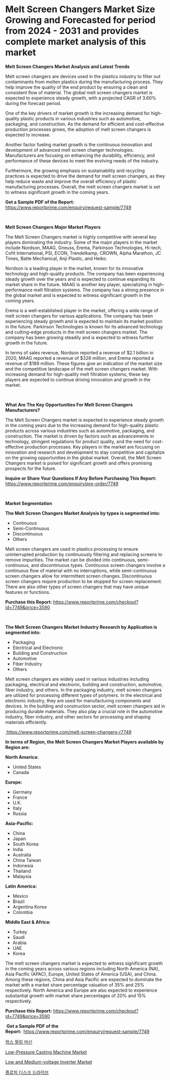 <p><h1>Melt Screen Changers Market Size Growing and Forecasted for period from 2024 - 2031 and provides complete market analysis of this market</h1></p><p><strong>Melt Screen Changers Market Analysis and Latest Trends</strong></p>
<p><p>Melt screen changers are devices used in the plastics industry to filter out contaminants from molten plastics during the manufacturing process. They help improve the quality of the end product by ensuring a clean and consistent flow of material. The global melt screen changers market is expected to experience steady growth, with a projected CAGR of 3.60% during the forecast period.</p><p>One of the key drivers of market growth is the increasing demand for high-quality plastic products in various industries such as automotive, packaging, and construction. As the demand for efficient and cost-effective production processes grows, the adoption of melt screen changers is expected to increase.</p><p>Another factor fueling market growth is the continuous innovation and development of advanced melt screen changer technologies. Manufacturers are focusing on enhancing the durability, efficiency, and performance of these devices to meet the evolving needs of the industry.</p><p>Furthermore, the growing emphasis on sustainability and recycling practices is expected to drive the demand for melt screen changers, as they help reduce waste and improve the overall efficiency of plastic manufacturing processes. Overall, the melt screen changers market is set to witness significant growth in the coming years.</p></p>
<p><strong>Get a Sample PDF of the Report:&nbsp;</strong> <a href="https://www.reportprime.com/enquiry/request-sample/7749">https://www.reportprime.com/enquiry/request-sample/7749</a></p>
<p>&nbsp;</p>
<p><strong>Melt Screen Changers Major Market Players</strong></p>
<p><p>The Melt Screen Changers market is highly competitive with several key players dominating the industry. Some of the major players in the market include Nordson, MAAG, Gneuss, Erema, Parkinson Technologies, Hi-tech, Cofit International, PSI, ECON, Trendelkamp, CROWN, Alpha Marathon, JC Times, Batte Mechanical, Anji Plastic, and Heiko.</p><p>Nordson is a leading player in the market, known for its innovative technology and high-quality products. The company has been experiencing steady growth over the years and is expected to continue expanding its market share in the future. MAAG is another key player, specializing in high-performance melt filtration systems. The company has a strong presence in the global market and is expected to witness significant growth in the coming years.</p><p>Erema is a well-established player in the market, offering a wide range of melt screen changers for various applications. The company has been experiencing steady growth and is expected to maintain its market position in the future. Parkinson Technologies is known for its advanced technology and cutting-edge products in the melt screen changers market. The company has been growing steadily and is expected to witness further growth in the future.</p><p>In terms of sales revenue, Nordson reported a revenue of $2.1 billion in 2020, MAAG reported a revenue of $328 million, and Erema reported a revenue of $189 million. These figures give an indication of the market size and the competitive landscape of the melt screen changers market. With increasing demand for high-quality melt filtration systems, these key players are expected to continue driving innovation and growth in the market.</p></p>
<p>&nbsp;</p>
<p><strong>What Are The Key Opportunities For Melt Screen Changers Manufacturers?</strong></p>
<p><p>The Melt Screen Changers market is expected to experience steady growth in the coming years due to the increasing demand for high-quality plastic products across various industries such as automotive, packaging, and construction. The market is driven by factors such as advancements in technology, stringent regulations for product quality, and the need for cost-effective production processes. Key players in the market are focusing on innovation and research and development to stay competitive and capitalize on the growing opportunities in the global market. Overall, the Melt Screen Changers market is poised for significant growth and offers promising prospects for the future.</p></p>
<p><strong>Inquire or Share Your Questions If Any Before Purchasing This Report:</strong> <a href="https://www.reportprime.com/enquiry/pre-order/7749">https://www.reportprime.com/enquiry/pre-order/7749</a></p>
<p>&nbsp;</p>
<p><strong>Market Segmentation</strong></p>
<p><strong>The Melt Screen Changers Market Analysis by types is segmented into:</strong></p>
<p><ul><li>Continuous</li><li>Semi-Continuous</li><li>Discontinuous</li><li>Others</li></ul></p>
<p><p>Melt screen changers are used in plastics processing to ensure uninterrupted production by continuously filtering and replacing screens to remove impurities. The market can be divided into continuous, semi-continuous, and discontinuous types. Continuous screen changers involve a continuous flow of material with no interruptions, while semi-continuous screen changers allow for intermittent screen changes. Discontinuous screen changers require production to be stopped for screen replacement. There are also other types of screen changers that may have unique features or functions.</p></p>
<p><strong>Purchase this Report:&nbsp;</strong><a href="https://www.reportprime.com/checkout?id=7749&price=3590">https://www.reportprime.com/checkout?id=7749&price=3590</a></p>
<p>&nbsp;</p>
<p><strong>The Melt Screen Changers Market Industry Research by Application is segmented into:</strong></p>
<p><ul><li>Packaging</li><li>Electrical and Electronic</li><li>Building and Construction</li><li>Automotive</li><li>Fiber Industry</li><li>Others</li></ul></p>
<p><p>Melt screen changers are widely used in various industries including packaging, electrical and electronic, building and construction, automotive, fiber industry, and others. In the packaging industry, melt screen changers are utilized for processing different types of polymers. In the electrical and electronic industry, they are used for manufacturing components and devices. In the building and construction sector, melt screen changers aid in producing durable materials. They also play a crucial role in the automotive industry, fiber industry, and other sectors for processing and shaping materials efficiently.</p></p>
<p><a href="https://www.reportprime.com/melt-screen-changers-r7749">&nbsp;https://www.reportprime.com/melt-screen-changers-r7749</a></p>
<p><strong>In terms of Region, the Melt Screen Changers Market Players available by Region are:</strong></p>
<p>
    <p> <strong> North America: </strong>
        <ul>
            <li>United States</li>
            <li>Canada</li>
        </ul>
        </p> 
    <p> <strong> Europe: </strong>
        <ul>
            <li>Germany</li>
            <li>France</li>
            <li>U.K.</li>
            <li>Italy</li>
            <li>Russia</li>
        </ul>
        </p> 
    <p> <strong> Asia-Pacific: </strong>
        <ul>
            <li>China</li>
            <li>Japan</li>
            <li>South Korea</li>
            <li>India</li>
            <li>Australia</li>
            <li>China Taiwan</li>
            <li>Indonesia</li>
            <li>Thailand</li>
            <li>Malaysia</li>
        </ul>
        </p> 
    <p> <strong> Latin America: </strong>
        <ul>
            <li>Mexico</li>
            <li>Brazil</li>
            <li>Argentina Korea</li>
            <li>Colombia</li>
        </ul>
        </p> 
    <p> <strong> Middle East & Africa: </strong>
        <ul>
            <li>Turkey</li>
            <li>Saudi</li>
            <li>Arabia</li>
            <li>UAE</li>
            <li>Korea</li>
        </ul>
    </p>
    </p>
<p><p>The melt screen changers market is expected to witness significant growth in the coming years across various regions including North America (NA), Asia Pacific (APAC), Europe, United States of America (USA), and China. Among these regions, China and Asia Pacific are expected to dominate the market with a market share percentage valuation of 35% and 25% respectively. North America and Europe are also expected to experience substantial growth with market share percentages of 20% and 15% respectively.</p></p>
<p><strong>Purchase this Report: </strong><a href="https://www.reportprime.com/checkout?id=7749&price=3590">https://www.reportprime.com/checkout?id=7749&price=3590</a></p>
<p>&nbsp;<strong>Get a Sample PDF of the Report:&nbsp;&nbsp;</strong><a href="https://www.reportprime.com/enquiry/request-sample/7749">https://www.reportprime.com/enquiry/request-sample/7749</a></p>
<p><strong></strong></p>
<p><p><a href="https://github.com/RonSpencer61/Market-Research-Report-List-1/blob/main/974706272431.md">왁스 필링 머신</a></p><p><a href="https://github.com/NaomieConner2023/Market-Research-Report-List-1/blob/main/low-pressure-casting-machine-market.md">Low-Pressure Casting Machine Market</a></p><p><a href="https://github.com/EbonyHane1955/Market-Research-Report-List-1/blob/main/low-and-medium-voltage-inverter-market.md">Low and Medium-voltage Inverter Market</a></p><p><a href="https://github.com/CarmellaLang1/Market-Research-Report-List-1/blob/main/467225072432.md">플로피 디스크 드라이브</a></p></p>